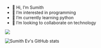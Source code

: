 - 👋 Hi, I’m Sumith 
- 👀 I’m interested in programming
- 🌱 I’m currently learning python
- 💞️ I’m looking to collaborate on technology

![](https://komarev.com/ghpvc/?username=Sumithgithub123)



![Sumith Ev's GitHub stats](https://github-readme-stats.vercel.app/api?username=Sumithgithub123&show_icons=true&theme=tokyonight)



<!---
Sumithgithub123/Sumithgithub123 is a ✨ special ✨ repository because its `README.md` (this file) appears on your GitHub profile.
You can click the Preview link to take a look at your changes.
--->

